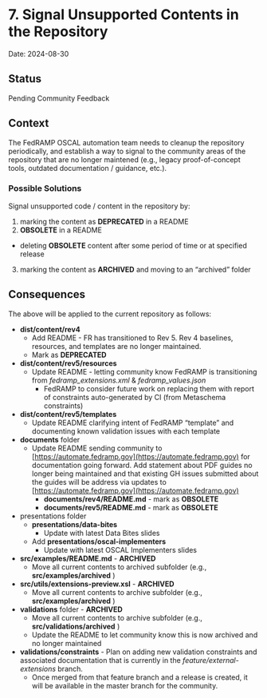 # 7. Signal Unsupported Contents in the Repository

Date: 2024-08-30

## Status

Pending Community Feedback

## Context

The FedRAMP OSCAL automation team needs to cleanup the repository periodically, and establish a way to signal to the community areas of the repository that are no longer maintened (e.g., legacy proof-of-concept tools, outdated documentation / guidance, etc.).

### Possible Solutions

Signal unsupported code / content in the repository by:
1. marking the content as **DEPRECATED** in a README
2. **OBSOLETE** in a README
 - deleting **OBSOLETE** content after some period of time or at specified release 
3. marking the content as **ARCHIVED** and moving to an “archived” folder
   
## Consequences

The above will be applied to the current repository as follows:  
* **dist/content/rev4**  
  * Add README \- FR has transitioned to Rev 5\.  Rev 4 baselines, resources, and templates are no longer maintained.
  * Mark as **DEPRECATED**
* **dist/content/rev5/resources**  
  * Update README \- letting community know FedRAMP is transitioning from *fedramp\_extensions.xml* & *fedramp\_values.json*
    * FedRAMP to consider future work on replacing them with report of constraints auto-generated by CI (from Metaschema constraints)  
* **dist/content/rev5/templates**  
  * Update README clarifying intent of FedRAMP “template” and documenting known validation issues with each template  
* **documents** folder  
  * Update README sending community to [https://automate.fedramp.gov](https://automate.fedramp.gov) for documentation going forward.  Add statement about PDF guides no longer being maintained and that existing GH issues submitted about the guides will be address via updates to [https://automate.fedramp.gov](https://automate.fedramp.gov)   
    * **documents/rev4/README.md** \- mark as **OBSOLETE**
    * **documents/rev5/README.md** \- mark as **OBSOLETE**
* presentations folder  
  * **presentations/data-bites**  
    * Update with latest Data Bites slides  
  * Add **presentations/oscal-implementers**
    * Update with latest OSCAL Implementers slides
* **src/examples/README.md** \- **ARCHIVED**
  * Move all current contents to archived subfolder (e.g., **src/examples/archived** )
* **src/utils/extensions-preview.xsl** \- **ARCHIVED**
  * Move all current contents to archive subfolder (e.g., **src/examples/archived** )
* **validations** folder \- **ARCHIVED**
  * Move all current contents to archive subfolder (e.g., **src/validations/archived** )
  * Update the README to let community know this is now archived and no longer maintained  
* **validations/constraints** \- Plan on adding new validation constraints and associated documentation that is currently in the *feature/external-extensions* branch.
  * Once merged from that feature branch and a release is created, it will be available in the master branch for the community. 
